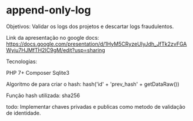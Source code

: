 # append-only-log

Objetivos:
Validar os logs dos projetos e descartar logs fraudulentos.

Link da apresentação no google docs:
https://docs.google.com/presentation/d/1HyM5CRyzeUIyJdh_JfTk2zvFGAWyiu7HJMfTH2IC9gM/edit?usp=sharing

Tecnologias:

PHP 7+
Composer
Sqlite3

Algoritmo de para criar o hash:
hash('id' + 'prev_hash' + getDataRaw())

Função hash utilizada: sha256


todo:
Implementar chaves privadas e publicas como metodo de validação de identidade.
